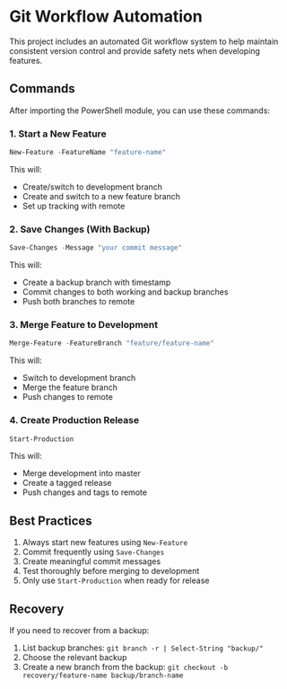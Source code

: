 # Git Workflow Automation

This project includes an automated Git workflow system to help maintain consistent version control and provide safety nets when developing features.

## Commands

After importing the PowerShell module, you can use these commands:

### 1. Start a New Feature
```powershell
New-Feature -FeatureName "feature-name"
```
This will:
- Create/switch to development branch
- Create and switch to a new feature branch
- Set up tracking with remote

### 2. Save Changes (With Backup)
```powershell
Save-Changes -Message "your commit message"
```
This will:
- Create a backup branch with timestamp
- Commit changes to both working and backup branches
- Push both branches to remote

### 3. Merge Feature to Development
```powershell
Merge-Feature -FeatureBranch "feature/feature-name"
```
This will:
- Switch to development branch
- Merge the feature branch
- Push changes to remote

### 4. Create Production Release
```powershell
Start-Production
```
This will:
- Merge development into master
- Create a tagged release
- Push changes and tags to remote

## Best Practices

1. Always start new features using `New-Feature`
2. Commit frequently using `Save-Changes`
3. Create meaningful commit messages
4. Test thoroughly before merging to development
5. Only use `Start-Production` when ready for release

## Recovery

If you need to recover from a backup:
1. List backup branches: `git branch -r | Select-String "backup/"`
2. Choose the relevant backup
3. Create a new branch from the backup: `git checkout -b recovery/feature-name backup/branch-name`
